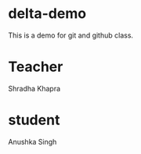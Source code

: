 # delta-demo
This is a demo for git and github class.

# Teacher
Shradha Khapra

# student
Anushka Singh